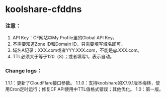 # koolshare-cfddns
### 注意：
1. API Key：CF网站中My Profile里的Global API Key。
2. 不需要知道Zone ID和Domain ID，只需要填写域名即可。
3. 域名A记录：XXX.com或者YYY.XXX.com，不能是@.XXX.com。
4. TTL必须大于等于120（S）；或者填写1，表示自动。
### Change logs：
1.1.1：更新了CloudFlare接口参数。
1.1.0：支持koolshare的X7.9.1版本梅林，使用Cron定时运行；修复CF API使用中TTL值格式错误；其他优化。
1.0：第一版。
